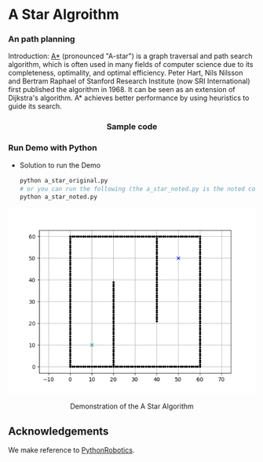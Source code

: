 # A Star Algroithm
### An path planning 
Introduction: [A*](https://en.wikipedia.org/wiki/A*_search_algorithm) (pronounced "A-star") is a graph traversal and path search algorithm, which is often used in many fields of computer science due to its completeness, optimality, and optimal efficiency. Peter Hart, Nils Nilsson and Bertram Raphael of Stanford Research Institute (now SRI International) first published the algorithm in 1968. It can be seen as an extension of Dijkstra's algorithm. A* achieves better performance by using heuristics to guide its search.


<p align="center">
  <h3 align="center">Sample code</h3>
</p>

### Run Demo with Python   

- Solution to run the Demo
  ```bash
  python a_star_original.py
  # or you can run the following (the a_star_noted.py is the noted code with explaination)
  python a_star_noted.py
  ```
<p align="center">
  <img width="712pix" src="animation.gif">
</p>

<center> Demonstration of the A Star Algorithm </center>

## Acknowledgements
We make reference to [PythonRobotics](https://github.com/AtsushiSakai/PythonRobotics).

